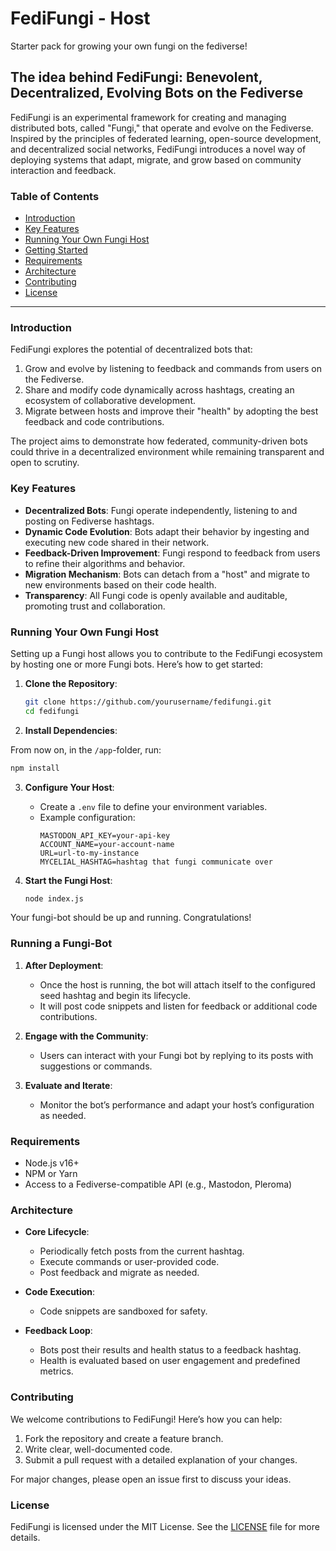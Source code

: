 # FediFungi - Host

Starter pack for growing your own fungi on the fediverse!

## The idea behind FediFungi: Benevolent, Decentralized, Evolving Bots on the Fediverse

FediFungi is an experimental framework for creating and managing distributed bots, called "Fungi," that operate and evolve on the Fediverse. Inspired by the principles of federated learning, open-source development, and decentralized social networks, FediFungi introduces a novel way of deploying systems that adapt, migrate, and grow based on community interaction and feedback.

### Table of Contents
- [Introduction](#introduction)
- [Key Features](#key-features)
- [Running Your Own Fungi Host](#running-your-own-fungi-host)
- [Getting Started](#getting-started)
- [Requirements](#requirements)
- [Architecture](#architecture)
- [Contributing](#contributing)
- [License](#license)

---

### Introduction

FediFungi explores the potential of decentralized bots that:
1. Grow and evolve by listening to feedback and commands from users on the Fediverse.
2. Share and modify code dynamically across hashtags, creating an ecosystem of collaborative development.
3. Migrate between hosts and improve their "health" by adopting the best feedback and code contributions.

The project aims to demonstrate how federated, community-driven bots could thrive in a decentralized environment while remaining transparent and open to scrutiny.

### Key Features

- **Decentralized Bots**: Fungi operate independently, listening to and posting on Fediverse hashtags.
- **Dynamic Code Evolution**: Bots adapt their behavior by ingesting and executing new code shared in their network.
- **Feedback-Driven Improvement**: Fungi respond to feedback from users to refine their algorithms and behavior.
- **Migration Mechanism**: Bots can detach from a "host" and migrate to new environments based on their code health.
- **Transparency**: All Fungi code is openly available and auditable, promoting trust and collaboration.

### Running Your Own Fungi Host

Setting up a Fungi host allows you to contribute to the FediFungi ecosystem by hosting one or more Fungi bots. Here’s how to get started:

1. **Clone the Repository**:
   ```bash
   git clone https://github.com/yourusername/fedifungi.git
   cd fedifungi
   ```

2. **Install Dependencies**:
 
From now on, in the `/app`-folder, run:
   ```bash
   npm install
   ```

3. **Configure Your Host**:
    - Create a `.env` file to define your environment variables.
    - Example configuration:
      ```env
      MASTODON_API_KEY=your-api-key
      ACCOUNT_NAME=your-account-name
      URL=url-to-my-instance
      MYCELIAL_HASHTAG=hashtag that fungi communicate over
      ```

4. **Start the Fungi Host**:
   ```bash
   node index.js
   ```

Your fungi-bot should be up and running. Congratulations!

### Running a Fungi-Bot

1. **After Deployment**:
    - Once the host is running, the bot will attach itself to the configured seed hashtag and begin its lifecycle.
    - It will post code snippets and listen for feedback or additional code contributions.

2. **Engage with the Community**:
    - Users can interact with your Fungi bot by replying to its posts with suggestions or commands.

3. **Evaluate and Iterate**:
    - Monitor the bot’s performance and adapt your host’s configuration as needed.

### Requirements

- Node.js v16+
- NPM or Yarn
- Access to a Fediverse-compatible API (e.g., Mastodon, Pleroma)

### Architecture

- **Core Lifecycle**:
    - Periodically fetch posts from the current hashtag.
    - Execute commands or user-provided code.
    - Post feedback and migrate as needed.

- **Code Execution**:
    - Code snippets are sandboxed for safety.

- **Feedback Loop**:
    - Bots post their results and health status to a feedback hashtag.
    - Health is evaluated based on user engagement and predefined metrics.

### Contributing

We welcome contributions to FediFungi! Here’s how you can help:

1. Fork the repository and create a feature branch.
2. Write clear, well-documented code.
3. Submit a pull request with a detailed explanation of your changes.

For major changes, please open an issue first to discuss your ideas.

### License

FediFungi is licensed under the MIT License. See the [LICENSE](LICENSE) file for more details.
